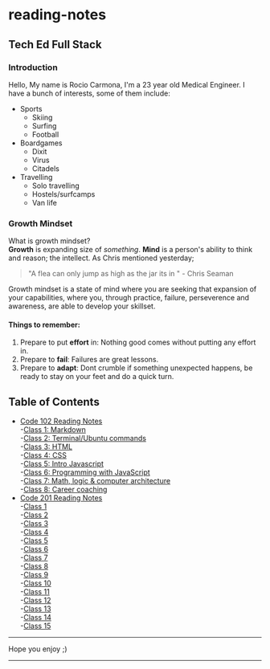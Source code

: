 # reading-notes

## Tech Ed Full Stack

### Introduction
Hello, My name is Rocio Carmona, I'm a 23 year old Medical Engineer. I have a bunch of interests, some of them include:
* Sports
  * Skiing
  * Surfing
  * Football
* Boardgames
  * Dixit
  * Virus
  * Citadels
* Travelling
  * Solo travelling
  * Hostels/surfcamps
  * Van life

### Growth Mindset
What is growth mindset?  
**Growth** is expanding size of *something*. 
**Mind** is a person's ability to think and reason; the intellect.
As Chris mentioned yesterday; 
> "A flea can only jump as high as the jar its in " - Chris Seaman  

Growth mindset is a state of mind where you are seeking that expansion of your capabilities, where you, through practice, failure, perseverence and awareness, are able to develop your skillset.

#### Things to remember:
1. Prepare to put **effort** in: Nothing good comes without putting any effort in.  
2. Prepare to **fail**: Failures are great lessons. 
3. Prepare to **adapt**: Dont crumble if something unexpected happens, be ready to stay on your feet and do a quick turn.

## Table of Contents
- [Code 102 Reading Notes](https://github.com/Rocio29022000/reading-notes/tree/main/102)  
    -[Class 1: Markdown](https://github.com/Rocio29022000/reading-notes/blob/main/102/1.md)  
    -[Class 2: Terminal/Ubuntu commands](https://github.com/Rocio29022000/reading-notes/blob/main/102/2.md)   
    -[Class 3: HTML](https://github.com/Rocio29022000/reading-notes/blob/main/102/3.md)  
    -[Class 4: CSS](https://github.com/Rocio29022000/reading-notes/blob/main/102/4.md)  
    -[Class 5: Intro Javascript](https://github.com/Rocio29022000/reading-notes/blob/main/102/5.md)  
    -[Class 6: Programming with JavaScript](https://github.com/Rocio29022000/reading-notes/blob/main/102/6.md)  
    -[Class 7: Math, logic & computer architecture](https://github.com/Rocio29022000/reading-notes/blob/main/102/7.md)  
    -[Class 8: Career coaching](https://github.com/Rocio29022000/reading-notes/blob/main/102/8.md)  
- [Code 201 Reading Notes](https://github.com/Rocio29022000/reading-notes/tree/main/201)  
    -[Class 1](https://github.com/Rocio29022000/reading-notes/blob/main/201/1.md)  
    -[Class 2](https://github.com/Rocio29022000/reading-notes/blob/main/201/2.md)  
    -[Class 3](https://github.com/Rocio29022000/reading-notes/blob/main/201/3.md)  
    -[Class 4](https://github.com/Rocio29022000/reading-notes/blob/main/201/4.md)  
    -[Class 5](https://github.com/Rocio29022000/reading-notes/blob/main/201/5.md)  
    -[Class 6](https://github.com/Rocio29022000/reading-notes/blob/main/201/6.md)  
    -[Class 7](https://github.com/Rocio29022000/reading-notes/blob/main/201/7.md)  
    -[Class 8](https://github.com/Rocio29022000/reading-notes/blob/main/201/8.md)  
    -[Class 9](https://github.com/Rocio29022000/reading-notes/blob/main/201/9.md)  
    -[Class 10](https://github.com/Rocio29022000/reading-notes/blob/main/201/10.md)  
    -[Class 11](https://github.com/Rocio29022000/reading-notes/blob/main/201/11.md)  
    -[Class 12](https://github.com/Rocio29022000/reading-notes/blob/main/201/12.md)  
    -[Class 13](https://github.com/Rocio29022000/reading-notes/blob/main/201/13.md)  
    -[Class 14](https://github.com/Rocio29022000/reading-notes/blob/main/201/14.md)  
    -[Class 15](https://github.com/Rocio29022000/reading-notes/blob/main/201/15.md)  

***
Hope you enjoy ;)

***




